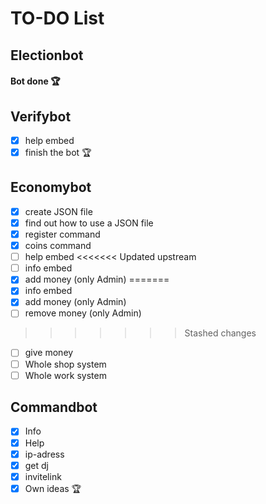 # TO-DO List

## Electionbot
#### Bot done 🏆

## Verifybot
- [x] help embed
- [x] finish the bot 🏆

## Economybot
- [x] create JSON file
- [x] find out how to use a JSON file  
- [x] register command
- [x] coins command  
- [ ] help embed
<<<<<<< Updated upstream
- [ ] info embed
- [x] add money (only Admin) 
=======
- [x] info embed
- [x] add money (only Admin)
- [ ] remove money (only Admin)  
>>>>>>> Stashed changes
- [ ] give money
- [ ] Whole shop system
- [ ] Whole work system

## Commandbot
- [x] Info
- [x] Help
- [x] ip-adress
- [x] get dj
- [x] invitelink
- [x] Own ideas 🏆